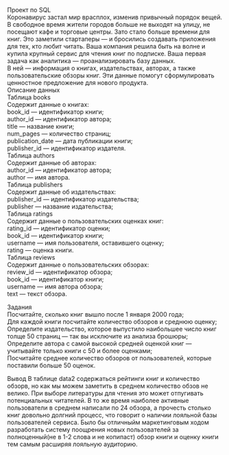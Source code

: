 Проект по SQL  
Коронавирус застал мир врасплох, изменив привычный порядок вещей. В свободное время жители городов больше не выходят на улицу, не посещают кафе и торговые центры. Зато стало больше времени для книг. Это заметили стартаперы — и бросились создавать приложения для тех, кто любит читать.
Ваша компания решила быть на волне и купила крупный сервис для чтения книг по подписке. Ваша первая задача как аналитика — проанализировать базу данных.  
В ней — информация о книгах, издательствах, авторах, а также пользовательские обзоры книг. Эти данные помогут сформулировать ценностное предложение для нового продукта.  
Описание данных  
Таблица books  
Содержит данные о книгах:  
book_id — идентификатор книги;  
author_id — идентификатор автора;  
title — название книги;  
num_pages — количество страниц;  
publication_date — дата публикации книги;  
publisher_id — идентификатор издателя.  
Таблица authors  
Содержит данные об авторах:  
author_id — идентификатор автора;  
author — имя автора.  
Таблица publishers  
Содержит данные об издательствах:  
publisher_id — идентификатор издательства;  
publisher — название издательства;  
Таблица ratings  
Содержит данные о пользовательских оценках книг:  
rating_id — идентификатор оценки;  
book_id — идентификатор книги;  
username — имя пользователя, оставившего оценку;  
rating — оценка книги.  
Таблица reviews  
Содержит данные о пользовательских обзорах:  
review_id — идентификатор обзора;  
book_id — идентификатор книги;  
username — имя автора обзора;  
text — текст обзора.  

Задания  
Посчитайте, сколько книг вышло после 1 января 2000 года;  
Для каждой книги посчитайте количество обзоров и среднюю оценку;  
Определите издательство, которое выпустило наибольшее число книг толще 50 страниц — так вы исключите из анализа брошюры;  
Определите автора с самой высокой средней оценкой книг — учитывайте только книги с 50 и более оценками;  
Посчитайте среднее количество обзоров от пользователей, которые поставили больше 50 оценок.  

Вывод
В таблице data2 содержаться рейтинги книг и количество обзорв, но как мы можем заметить в среднем количество обзов не велико. При выборе литературы для чтения это может отпугивать потенциальных читателей. В то же время наиболее активные пользователи в среднем написали по 24 обзора, а прочесть столько книг довольно долгний процесс, что говорит о наличии лояльной базы пользователей сервиса. Было бы отличныйм маркетинговым ходом разработать систему поощрения новых пользователей за полноценный(не в 1-2 слова и не копипаст) обзор книги и оценку книги тем самым расширяя лояльную аудиторию.
